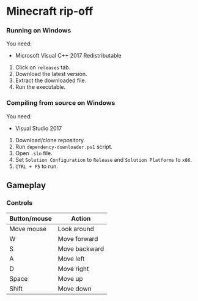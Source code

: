 # Minecraft rip-off

### Running on Windows
You need:
* Microsoft Visual C++ 2017 Redistributable

1. Click on `releases` tab.
2. Download the latest version.
3. Extract the downloaded file.
4. Run the executable.

### Compiling from source on Windows
You need:
* Visual Studio 2017

1. Download/clone repository.
2. Run `dependency-downloader.ps1` script.
3. Open `.sln` file.
4. Set `Solution Configuration` to `Release` and `Solution Platforms` to `x86`.
5. `CTRL + F5` to run.


## Gameplay
### Controls

| Button/mouse  | Action             |
| ------------- |--------------------|
| Move mouse    | Look around        |
| W             | Move forward       |
| S             | Move backward      |
| A             | Move left          |
| D             | Move right         |
| Space         | Move up            |
| Shift         | Move down          |
